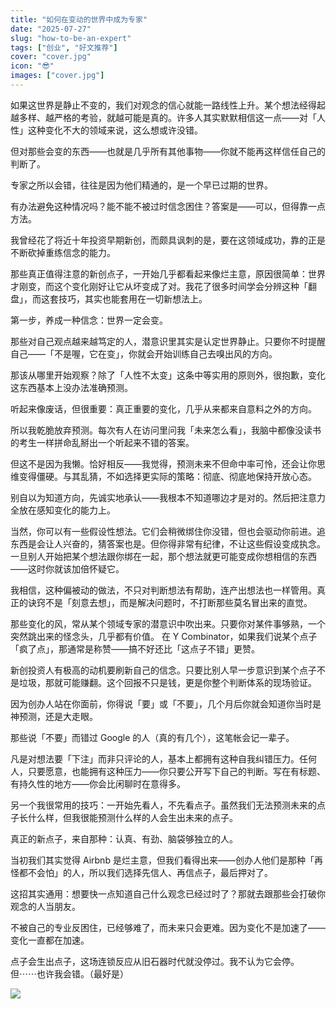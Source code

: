 ```yaml
---
title: "如何在变动的世界中成为专家"
date: "2025-07-27"
slug: "how-to-be-an-expert"
tags: ["创业", "好文推荐"]
cover: "cover.jpg"
icon: "😎"
images: ["cover.jpg"]
---
```

如果这世界是静止不变的，我们对观念的信心就能一路线性上升。某个想法经得起越多样、越严格的考验，就越可能是真的。许多人其实默默相信这一点——对「人性」这种变化不大的领域来说，这么想或许没错。



但对那些会变的东西——也就是几乎所有其他事物——你就不能再这样信任自己的判断了。



专家之所以会错，往往是因为他们精通的，是一个早已过期的世界。



有办法避免这种情况吗？能不能不被过时信念困住？答案是——可以，但得靠一点方法。



我曾经花了将近十年投资早期新创，而颇具讽刺的是，要在这领域成功，靠的正是不断砍掉重练信念的能力。



那些真正值得注意的新创点子，一开始几乎都看起来像烂主意，原因很简单：世界才刚变，而这个变化刚好让它从坏变成了对。我花了很多时间学会分辨这种「翻盘」，而这套技巧，其实也能套用在一切新想法上。



第一步，养成一种信念：世界一定会变。



那些对自己观点越来越笃定的人，潜意识里其实是认定世界静止。只要你不时提醒自己——「不是喔，它在变」，你就会开始训练自己去嗅出风的方向。



那该从哪里开始观察？除了「人性不太变」这条中等实用的原则外，很抱歉，变化这东西基本上没办法准确预测。



听起来像废话，但很重要：真正重要的变化，几乎从来都来自意料之外的方向。



所以我乾脆放弃预测。每次有人在访问里问我「未来怎么看」，我脑中都像没读书的考生一样拼命乱掰出一个听起来不错的答案。



但这不是因为我懒。恰好相反——我觉得，预测未来不但命中率可怜，还会让你思维变得僵硬。与其乱猜，不如选择更实际的策略：彻底、彻底地保持开放心态。



别自以为知道方向，先诚实地承认——我根本不知道哪边才是对的。然后把注意力全放在感知变化的能力上。



当然，你可以有一些假设性想法。它们会稍微绑住你没错，但也会驱动你前进。追东西是会让人兴奋的，猜答案也是。但你得非常有纪律，不让这些假设变成执念。
一旦别人开始把某个想法跟你绑在一起，那个想法就更可能变成你想相信的东西——这时你就该加倍怀疑它。



我相信，这种偏被动的做法，不只对判断想法有帮助，连产出想法也一样管用。真正的诀窍不是「刻意去想」，而是解决问题时，不打断那些莫名冒出来的直觉。



那些变化的风，常从某个领域专家的潜意识中吹出来。只要你对某件事够熟，一个突然跳出来的怪念头，几乎都有价值。
在 Y Combinator，如果我们说某个点子「疯了点」，那通常是称赞——搞不好还比「这点子不错」更赞。



新创投资人有极高的动机要刷新自己的信念。只要比别人早一步意识到某个点子不是垃圾，那就可能赚翻。这个回报不只是钱，更是你整个判断体系的现场验证。



因为创办人站在你面前，你得说「要」或「不要」，几个月后你就会知道你当时是神预测，还是大走眼。



那些说「不要」而错过 Google 的人（真的有几个），这笔帐会记一辈子。



凡是对想法要「下注」而非只评论的人，基本上都拥有这种自我纠错压力。任何人，只要愿意，也能拥有这种压力——你只要公开写下自己的判断。写在有标题、有持久性的地方——你会比闲聊时在意得多。



另一个我很常用的技巧：一开始先看人，不先看点子。虽然我们无法预测未来的点子长什么样，但我很能预测什么样的人会生出未来的点子。



真正的新点子，来自那种：认真、有劲、脑袋够独立的人。



当初我们其实觉得 Airbnb 是烂主意，但我们看得出来——创办人他们是那种「再怪都不会怕」的人，所以我们选择先信人、再信点子，最后押对了。



这招其实通用：想要快一点知道自己什么观念已经过时了？那就去跟那些会打破你观念的人当朋友。



不被自己的专业反困住，已经够难了，而未来只会更难。因为变化不是加速了——变化一直都在加速。



点子会生出点子，这场连锁反应从旧石器时代就没停过。我不认为它会停。
但⋯⋯也许我会错。（最好是）




![](https://prod-files-secure.s3.us-west-2.amazonaws.com/112d0858-5090-4d34-a606-b75eb8d65fd2/46476355-9cf3-4e99-9b7a-3531bc426380/1000202064.png?X-Amz-Algorithm=AWS4-HMAC-SHA256&X-Amz-Content-Sha256=UNSIGNED-PAYLOAD&X-Amz-Credential=ASIAZI2LB466VXQS22Y3%2F20250731%2Fus-west-2%2Fs3%2Faws4_request&X-Amz-Date=20250731T194514Z&X-Amz-Expires=3600&X-Amz-Security-Token=IQoJb3JpZ2luX2VjELT%2F%2F%2F%2F%2F%2F%2F%2F%2F%2FwEaCXVzLXdlc3QtMiJHMEUCIHFS%2B6zIbdaI%2Bgpkx4T2OpSHCvQQz8VnICnnV%2BBP3XqpAiEAsZTq%2Bh6%2FKA1HrNGg5784IHv4UGdrvSB2kxMKcQgMAzEqiAQI3f%2F%2F%2F%2F%2F%2F%2F%2F%2F%2FARAAGgw2Mzc0MjMxODM4MDUiDKdWH8IXpxNObXsPnCrcAyue8r438RmX1lgmBRgqy4SGhYwIv%2BIvIVYxuVvBqhTCQcKlzCCdAMv46O8%2FQGqjzp2PDxpIm8Ca1xWC3SO%2BNbYsAlQbVPdSO%2FoJAYSMgipP0PP0beLxqNwrms%2BG2HUkdqkp72SeGR%2B8FAGNqwBzGWMpD%2Fw36Kom67Rgwc3Y52Mt3bHJUAPKIDcpBQOgAlP3ap4yPSB%2BxnM7u%2B6iOxDjtKsFSbcYHYEmL01EXGk61gj60RDIzYC08kmm6cW%2BlNXd5wrM%2FwB2FSaHCryAeoWrBkfpINUzBSIhRacMk0k%2BafLhFoHOiTQHMFgRKCdJlqxWPO4tHgvBN5Qppn%2B9KZWoOInSOC%2BHV4br62RWnqPa0ZQ1Jc24JnP%2BrLyK6oJzr6U3dIBAPUd9gGDyLgaoTBaSVCYcEFaHQ%2FjuF2vRHAf48DNJVver5aqE7G8Mpmp9kpOoSiRbCcwwo99IN%2F88yv%2F%2BYVCNuG6GaDD3qmQCWLFTG9kE3nsQGHx1FUcBv8NGMBvueMyRLYcA%2Bj%2FhUi4yGhCS6fTlRHqoNdpCPyOqkNU%2FOmWbpcogmR0TjPbt5HRyuMaB28Kb1FTlQaMMmIJ0V0377THnI6Td2JpuUaz6IFghEhI8Q%2BwNhGLjC%2BTyt%2FKrMKCLr8QGOqUBkP%2BiYwQZ%2B2KC0PJ2Lj1HukFOl31emXIFQZ1127A%2BxrgU0nN%2F5E4rog0jdm3t7Q4sTOhWkvNCWfJSlrgA3ZL7UWawbKVvLc%2FV7bgOnDV3dQ%2BTkaySCACl8WmsceBaGqgyh0x%2B3eWcByzYcxHCHmuVCtW9yhrdV56JGFJXxZxVEt46x4Q4Pd22VtbhZmMv69k1mhiR74JYZ9IkycPAlNuVHQJ8aUna&X-Amz-Signature=aa04773b5a322010d470567ae4d0ab1829ad9d368aa4b860a3b586b9342e556f&X-Amz-SignedHeaders=host&x-amz-checksum-mode=ENABLED&x-id=GetObject)

